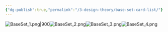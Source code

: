 ```yaml
---
{"dg-publish":true,"permalink":"/3-design-theory/base-set-card-list/"}
---
```


![BaseSet_1.png|900](/img/user/Images/BaseSet_1.png)![BaseSet_2.png](/img/user/Images/BaseSet_2.png)![BaseSet_3.png](/img/user/Images/BaseSet_3.png)![BaseSet_4.png](/img/user/Images/BaseSet_4.png)